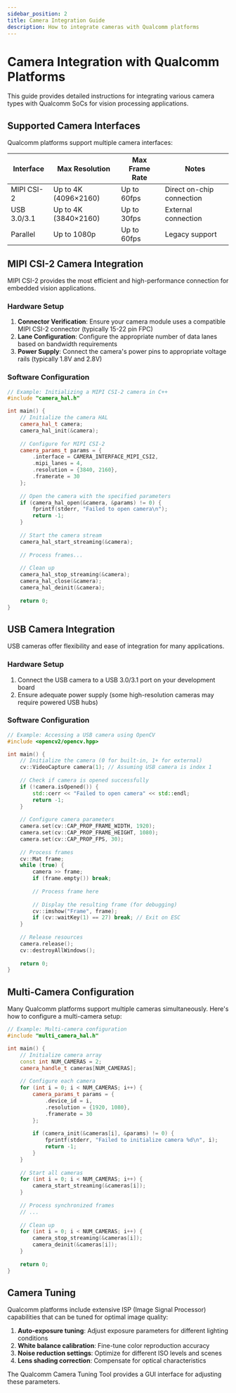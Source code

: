```yaml
---
sidebar_position: 2
title: Camera Integration Guide
description: How to integrate cameras with Qualcomm platforms
---
```


# Camera Integration with Qualcomm Platforms

This guide provides detailed instructions for integrating various camera types with Qualcomm SoCs for vision processing applications.

## Supported Camera Interfaces

Qualcomm platforms support multiple camera interfaces:

| Interface | Max Resolution | Max Frame Rate | Notes |
|-----------|----------------|----------------|-------|
| MIPI CSI-2 | Up to 4K (4096×2160) | Up to 60fps | Direct on-chip connection |
| USB 3.0/3.1 | Up to 4K (3840×2160) | Up to 30fps | External connection |
| Parallel | Up to 1080p | Up to 60fps | Legacy support |

## MIPI CSI-2 Camera Integration

MIPI CSI-2 provides the most efficient and high-performance connection for embedded vision applications.

### Hardware Setup

1. **Connector Verification**: Ensure your camera module uses a compatible MIPI CSI-2 connector (typically 15-22 pin FPC)
2. **Lane Configuration**: Configure the appropriate number of data lanes based on bandwidth requirements
3. **Power Supply**: Connect the camera's power pins to appropriate voltage rails (typically 1.8V and 2.8V)

### Software Configuration

```cpp
// Example: Initializing a MIPI CSI-2 camera in C++
#include "camera_hal.h"

int main() {
    // Initialize the camera HAL
    camera_hal_t camera;
    camera_hal_init(&camera);
    
    // Configure for MIPI CSI-2
    camera_params_t params = {
        .interface = CAMERA_INTERFACE_MIPI_CSI2,
        .mipi_lanes = 4,
        .resolution = {3840, 2160},
        .framerate = 30
    };
    
    // Open the camera with the specified parameters
    if (camera_hal_open(&camera, &params) != 0) {
        fprintf(stderr, "Failed to open camera\n");
        return -1;
    }
    
    // Start the camera stream
    camera_hal_start_streaming(&camera);
    
    // Process frames...
    
    // Clean up
    camera_hal_stop_streaming(&camera);
    camera_hal_close(&camera);
    camera_hal_deinit(&camera);
    
    return 0;
}
```

## USB Camera Integration

USB cameras offer flexibility and ease of integration for many applications.

### Hardware Setup

1. Connect the USB camera to a USB 3.0/3.1 port on your development board
2. Ensure adequate power supply (some high-resolution cameras may require powered USB hubs)

### Software Configuration

```cpp
// Example: Accessing a USB camera using OpenCV
#include <opencv2/opencv.hpp>

int main() {
    // Initialize the camera (0 for built-in, 1+ for external)
    cv::VideoCapture camera(1); // Assuming USB camera is index 1
    
    // Check if camera is opened successfully
    if (!camera.isOpened()) {
        std::cerr << "Failed to open camera" << std::endl;
        return -1;
    }
    
    // Configure camera parameters
    camera.set(cv::CAP_PROP_FRAME_WIDTH, 1920);
    camera.set(cv::CAP_PROP_FRAME_HEIGHT, 1080);
    camera.set(cv::CAP_PROP_FPS, 30);
    
    // Process frames
    cv::Mat frame;
    while (true) {
        camera >> frame;
        if (frame.empty()) break;
        
        // Process frame here
        
        // Display the resulting frame (for debugging)
        cv::imshow("Frame", frame);
        if (cv::waitKey(1) == 27) break; // Exit on ESC
    }
    
    // Release resources
    camera.release();
    cv::destroyAllWindows();
    
    return 0;
}
```

## Multi-Camera Configuration

Many Qualcomm platforms support multiple cameras simultaneously. Here's how to configure a multi-camera setup:

```cpp
// Example: Multi-camera configuration
#include "multi_camera_hal.h"

int main() {
    // Initialize camera array
    const int NUM_CAMERAS = 2;
    camera_handle_t cameras[NUM_CAMERAS];
    
    // Configure each camera
    for (int i = 0; i < NUM_CAMERAS; i++) {
        camera_params_t params = {
            .device_id = i,
            .resolution = {1920, 1080},
            .framerate = 30
        };
        
        if (camera_init(&cameras[i], &params) != 0) {
            fprintf(stderr, "Failed to initialize camera %d\n", i);
            return -1;
        }
    }
    
    // Start all cameras
    for (int i = 0; i < NUM_CAMERAS; i++) {
        camera_start_streaming(&cameras[i]);
    }
    
    // Process synchronized frames
    // ...
    
    // Clean up
    for (int i = 0; i < NUM_CAMERAS; i++) {
        camera_stop_streaming(&cameras[i]);
        camera_deinit(&cameras[i]);
    }
    
    return 0;
}
```

## Camera Tuning

Qualcomm platforms include extensive ISP (Image Signal Processor) capabilities that can be tuned for optimal image quality:

1. **Auto-exposure tuning**: Adjust exposure parameters for different lighting conditions
2. **White balance calibration**: Fine-tune color reproduction accuracy
3. **Noise reduction settings**: Optimize for different ISO levels and scenes
4. **Lens shading correction**: Compensate for optical characteristics

The Qualcomm Camera Tuning Tool provides a GUI interface for adjusting these parameters.

<!-- ## Next Steps

After successfully integrating your cameras, proceed to:

1. [Vision Processing Pipeline](./vision-pipeline)
2. [Model Optimization for Qualcomm](../Application/model-optimization)  -->